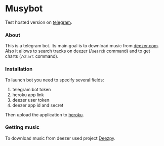 # Musybot

Test hosted version on [telegram](https://t.me/musy_bot).

### About

This is a telegram bot. Its main goal is to download music from [deezer.com](https://www.deezer.com/en/). Also it allows to search tracks on deezer (/`search` command) and to get charts (`/chart` command).

### Installation

To launch bot you need to specify several fields:
1. telegram bot token
2. heroku app link
3. deezer user token
4. deezer app id and secret

Then upload the application to [heroku](https://dashboard.heroku.com/apps).

### Getting music

To download music from deezer used project [Deezpy](https://notabug.org/deezpy-dev/Deezpy).
